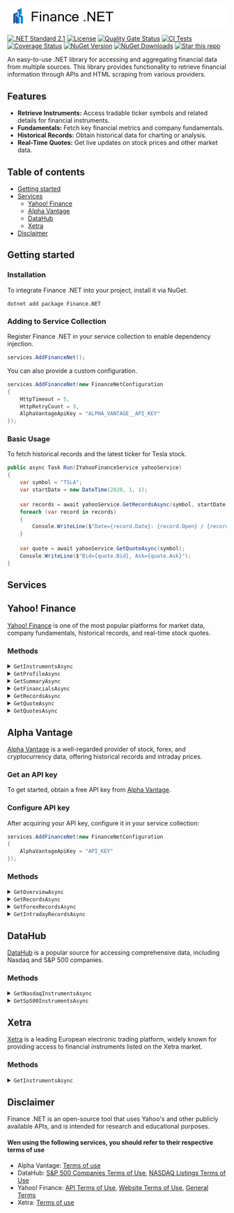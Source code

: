 ![Banner](./src/banner.png)

[![.NET Standard 2.1](https://img.shields.io/badge/.NET%20Standard-2.1-blue)](#)
[![License](https://img.shields.io/badge/License-MIT-blue.svg)](./LICENSE)
[![Quality Gate Status](https://sonarcloud.io/api/project_badges/measure?project=thorstenalpers_Finance.NET&metric=alert_status)](https://sonarcloud.io/project/issues?issueStatuses=OPEN%2CCONFIRMED&id=thorstenalpers_Finance.NET)
[![CI Tests](https://github.com/thorstenalpers/Finance.NET/actions/workflows/ci.yml/badge.svg)](https://github.com/thorstenalpers/Finance.NET/actions/workflows/ci.yml)
[![Coverage Status](https://coveralls.io/repos/github/thorstenalpers/Finance.NET/badge.svg?branch=develop)](https://coveralls.io/github/thorstenalpers/Finance.NET?branch=develop)
[![NuGet Version](https://img.shields.io/nuget/v/Finance.NET.svg)](https://www.nuget.org/packages/Finance.NET)
[![NuGet Downloads](https://img.shields.io/nuget/dt/Finance.NET.svg)](https://www.nuget.org/packages/Finance.NET)
[![Star this repo](https://img.shields.io/github/stars/thorstenalpers/Finance.NET.svg?style=social&label=Star&maxAge=60)](https://github.com/thorstenalpers/Finance.NET)

An easy-to-use .NET library for accessing and aggregating financial data from multiple sources. This library provides functionality to retrieve financial information through APIs and HTML scraping from various providers.

## Features

* **Retrieve Instruments:** Access tradable ticker symbols and related details for financial instruments.
* **Fundamentals:** Fetch key financial metrics and company fundamentals.
* **Historical Records:** Obtain historical data for charting or analysis.
* **Real-Time Quotes:** Get live updates on stock prices and other market data.

## Table of contents

* [Getting started](#getting-started)
* [Services](#services)
  * [Yahoo! Finance](#yahoo-finance)
  * [Alpha Vantage](#alpha-vantage)
  * [DataHub](#datahub)
  * [Xetra](#xetra)
* [Disclaimer](#disclaimer)

## Getting started

### Installation

To integrate Finance .NET into your project, install it via NuGet.

```shell
dotnet add package Finance.NET
```

### Adding to Service Collection

Register Finance .NET in your service collection to enable dependency injection.

```csharp
services.AddFinanceNet();
```

You can also provide a custom configuration.

```csharp
services.AddFinanceNet(new FinanceNetConfiguration
{
    HttpTimeout = 5,
    HttpRetryCount = 3,                                
    AlphaVantageApiKey = "ALPHA_VANTAGE__API_KEY"
});
```

### Basic Usage

To fetch historical records and the latest ticker for Tesla stock.

```csharp
public async Task Run(IYahooFinanceService yahooService)
{
    var symbol = "TSLA";
    var startDate = new DateTime(2020, 1, 1);

    var records = await yahooService.GetRecordsAsync(symbol, startDate);
    foreach (var record in records)
    {
        Console.WriteLine($"Date={record.Date}: {record.Open} / {record.Close}");
    }

    var quote = await yahooService.GetQuoteAsync(symbol);
    Console.WriteLine($"Bid={quote.Bid}, Ask={quote.Ask}");
}
```

## Services

## Yahoo! Finance

[Yahoo! Finance](https://finance.yahoo.com/) is one of the most popular platforms for market data, company fundamentals, historical records, and real-time stock quotes.

### Methods

<details><summary><code>GetInstrumentsAsync</code></summary>

#### Description

Retrieves a collection of financial instruments.

#### Parameters

* `EAssetType? filterByType`: An optional filter to specify the type of asset. If not provided, all asset types will be included. Possible values:
  * `Stock`: Most active stocks.
  * `ETF`: Most active exchange-traded funds (ETFs)
  * `Forex`: Available currencies (foreign exchange).
  * `Crypto`: Available cryptocurrencies.
  * `Index`: Available world indices.
* `CancellationToken token`: (Optional) Cancellation token to cancel the operation if needed.

#### Returns

A task that resolves to an `IEnumerable<Instrument>` containing the following properties for each item:

| Property           | Type              | Description                            | Example         |
|--------------------|-------------------|----------------------------------------|-----------------|
| `Symbol`           | `string?`         | The ticker symbol of the instrument.   | AAPL            |
| `InstrumentType`   | `EAssetType?`     | The type of the financial instrument.  | Stock           |

#### Example

```csharp
public async Task Run(IYahooFinanceService yahooService)
{
    // Retrieve all instruments
    var instruments = await yahooService.GetInstrumentsAsync();

    // Retrieve only stock instruments
    var stockInstruments = await yahooService.GetInstrumentsAsync(EAssetType.Stock);

    foreach (var instrument in stockInstruments)
    {
        Console.WriteLine($"Symbol: {instrument.Symbol}, Type: {instrument.InstrumentType}");
    }
}
```

</details>

<details><summary><code>GetProfileAsync</code></summary>

#### Description

Retrieves the profile of a specific entity based on its symbol.

#### Parameters

* `string symbol`: The symbol of the quote (e.g., `"AAPL"` for Apple).
* `CancellationToken token`: (Optional) Cancellation token to cancel the operation if needed.

#### Returns

A task that resolves to a `Profile` containing the following properties:

| Property        | Type        | Description                                    | Example                     |
|-----------------|-------------|------------------------------------------------|-----------------------------|
| `Adress`        | `string?`   | The address.                     | One Apple Park Way, Cupertino, CA 95014 |
| `Phone`         | `string?`   | The phone number.                | +1-800-MY-APPLE             |
| `Website`       | `string?`   | The website URL.                 | <https://www.apple.com>       |
| `Sector`        | `string?`   | The sector in which the entity operates.       | Technology                  |
| `Industry`      | `string?`   | The industry the entity belongs to.            | Consumer Electronics        |
| `CntEmployees`  | `long?`     | The number of employees.                       | 164000                      |
| `Description`   | `string?`   | A brief description.             | Apple designs and ... |

#### Example

```csharp
public async Task Run(IYahooFinanceService yahooService)
{
    var profile = await yahooService.GetProfileAsync("AAPL");

    Console.WriteLine($"Address: {profile.Adress}");
    Console.WriteLine($"Sector: {profile.Sector}");
    Console.WriteLine($"Industry: {profile.Industry}");
    Console.WriteLine($"Description: {profile.Description}");
}
```

</details>

<details><summary><code>GetSummaryAsync</code></summary>

#### Description

Retrieves the summary of a specific asset based on its symbol.

#### Parameters

* `string symbol`: The symbol of the quote (e.g., `"AAPL"` for Apple).
* `CancellationToken token`: (Optional) Cancellation token to cancel the operation if needed.

#### Returns

A task that resolves to a `Summary` containing the following properties:

| Property                | Type          | Description                                                   | Example                 |
|-------------------------|---------------|---------------------------------------------------------------|-------------------------|
| `Name`                  | `string?`     | Name of the asset.                                            | Apple Inc.              |
| `MarketTimeNotice`      | `string?`     | Notice of market status.                                      | Market Closed           |
| `PreviousClose`         | `decimal?`    | Previous closing price.                                       | 180.14                  |
| `Open`                  | `decimal?`    | Opening price of the stock.                                   | 182.20                  |
| `Bid`                   | `decimal?`    | Current bid price.                                            | 180.00                  |
| `Ask`                   | `decimal?`    | Current ask price.                                            | 181.00                  |
| `DaysRange_Min`         | `decimal?`    | Minimum price today.                                          | 179.50                  |
| `DaysRange_Max`         | `decimal?`    | Maximum price today.                                          | 183.00                  |
| `WeekRange52_Min`       | `decimal?`    | Minimum price in 52 weeks.                                    | 130.20                  |
| `WeekRange52_Max`       | `decimal?`    | Maximum price in 52 weeks.                                    | 190.50                  |
| `Volume`                | `decimal?`    | Total volume traded today.                                    | 25,000,000              |
| `AvgVolume`             | `decimal?`    | Average daily volume.                                         | 30,000,000              |
| `MarketCap_Intraday`    | `decimal?`    | Market cap in the current session.                            | 2.85T                   |
| `Beta_5Y_Monthly`       | `decimal?`    | 5-year beta (monthly data).                                   | 1.20                    |
| `PE_Ratio_TTM`          | `decimal?`    | Price-to-earnings ratio (TTM).                                | 28.90                   |
| `EPS_TTM`               | `decimal?`    | Earnings per share (TTM).                                     | 6.22                    |
| `EarningsDate`          | `DateTime?`   | Date of the next earnings report.                             | 2025-02-15              |
| `Forward_Dividend`      | `decimal?`    | Expected forward dividend.                                    | 0.88                    |
| `Forward_Yield`         | `decimal?`    | Forward dividend yield.                                       | 0.49%                   |
| `Ex_DividendDate`       | `DateTime?`   | Ex-dividend date.                                             | 2025-01-10              |
| `OneYearTargetEst`      | `decimal?`    | One-year target price estimate.

#### Example

```csharp
public async Task Run(IYahooFinanceService yahooService)
{
    // Retrieve the summary for Apple Inc.
    var summary = await yahooService.GetSummaryAsync("AAPL");

    Console.WriteLine($"Name: {summary.Name}");
    Console.WriteLine($"Previous Close: {summary.PreviousClose}");
    Console.WriteLine($"Open: {summary.Open}");
    Console.WriteLine($"Bid: {summary.Bid}");
    Console.WriteLine($"Ask: {summary.Ask}");
    Console.WriteLine($"Average Volume: {summary.AvgVolume}");
    Console.WriteLine($"EPS (TTM): {summary.EPS_TTM}");
}
```

</details>

<details><summary><code>GetFinancialsAsync</code></summary>

#### Description

Retrieves the financial reports for a specified asset identified by its symbol.

#### Parameters

* `string symbol`: The symbol of the quote (e.g., `"AAPL"` for Apple).
* `CancellationToken token`: (Optional) Cancellation token to cancel the operation if needed.

#### Returns

A task that resolves to a `Dictionary<string, FinancialReport>` where the key is the label (e.g., "Annual Report 2024") and the value is a `FinancialReport` containing the following properties:

| Property                                         | Type          | Description                                                                                 | Example                  |
|--------------------------------------------------|---------------|---------------------------------------------------------------------------------------------|--------------------------|
| `TickerSymbol`                                   | `string?`     | The company's stock symbol.                                                                | AAPL                     |
| `TotalRevenue`                                   | `decimal?`    | Total revenue generated.                                                                   | 394,328,000,000          |
| `CostOfRevenue`                                  | `decimal?`    | Direct costs of goods/services sold.                                                       | 213,459,000,000          |
| `GrossProfit`                                    | `decimal?`    | Gross profit (Revenue - Cost of Revenue).                                                  | 180,869,000,000          |
| `OperatingExpense`                               | `decimal?`    | Operating expenses incurred.                                                               | 34,152,000,000           |
| `OperatingIncome`                                | `decimal?`    | Operating income (Gross Profit - Operating Expenses).                                      | 146,717,000,000          |
| `NetNonOperatingInterestIncomeExpense`           | `decimal?`    | Net non-operating interest income/expense.                                                 | 2,500,000,000            |
| `OtherIncomeExpense`                             | `decimal?`    | Other non-core income/expenses.                                                            | -1,200,000,000           |
| `PretaxIncome`                                   | `decimal?`    | Pretax income before taxes.                                                                | 148,017,000,000          |
| `TaxProvision`                                   | `decimal?`    | Income taxes provisioned.                                                                  | 25,000,000,000           |
| `NetIncomeCommonStockholders`                    | `decimal?`    | Net income for common stockholders.                                                       | 123,017,000,000          |
| `DilutedNIAvailableToComStockholders`            | `decimal?`    | Diluted net income for common stockholders.                                               | 120,517,000,000          |
| `BasicEPS`                                       | `decimal?`    | Basic earnings per share.                                                                  | 6.25                     |
| `DilutedEPS`                                     | `decimal?`    | Diluted earnings per share.                                                                | 6.15                     |
| `BasicAverageShares`                             | `decimal?`    | Basic average shares for EPS.                                                             | 19,700,000,000           |
| `DilutedAverageShares`                           | `decimal?`    | Diluted average shares for EPS.                                                           | 19,600,000,000           |
| `TotalOperatingIncomeAsReported`                 | `decimal?`    | Reported total operating income.                                                          | 146,700,000,000          |
| `TotalExpenses`                                  | `decimal?`    | Total expenses incurred.                                                                   | 247,611,000,000          |
| `NetIncomeFromContinuingAndDiscontinuedOperation`| `decimal?`    | Net income from all operations.                                                           | 123,017,000,000          |
| `NormalizedIncome`                               | `decimal?`    | Normalized income adjusted for irregularities.                                             | 125,500,000,000          |
| `InterestIncome`                                 | `decimal?`    | Interest income earned.                                                                   | 5,000,000,000            |
| `InterestExpense`                                | `decimal?`    | Interest expense incurred.                                                                | 2,500,000,000            |
| `NetInterestIncome`                              | `decimal?`    | Net interest income (Income - Expense).                                                  | 2,500,000,000            |
| `EBIT`                                           | `decimal?`    | Earnings Before Interest and Taxes.                                                       | 148,217,000,000          |
| `EBITDA`                                         | `decimal?`    | Earnings Before Interest, Taxes, Depreciation, and Amortization.                          | 151,217,000,000          |
| `ReconciledCostOfRevenue`                        | `decimal?`    | Adjusted cost of revenue.                                                                 | 212,000,000,000          |
| `ReconciledDepreciation`                         | `decimal?`    | Adjusted depreciation expense.                                                            | 3,000,000,000            |
| `NetIncomeFromContinuingOperationNetMinorityInterest` | `decimal?`| Net income from continuing operations.                                                   | 121,017,000,000          |
| `TotalUnusualItemsExcludingGoodwill`             | `decimal?`    | Total unusual items, excluding goodwill.                                                  | -2,000,000,000           |
| `TotalUnusualItems`                              | `decimal?`    | Total unusual items, including goodwill.                                                  | -2,000,000,000           |
| `NormalizedEBITDA`                               | `decimal?`    | Adjusted EBITDA for unusual items.                                                       | 153,217,000,000          |
| `TaxRateForCalcs`                                | `decimal?`    | Tax rate used in calculations.                                                           | 16.9%                    |
| `TaxEffectOfUnusualItems`                        | `decimal?`    | Tax effect of unusual items.                                                             | -500,000,000             |

#### Example

```csharp
public async Task Run(IYahooFinanceService yahooService)
{
    // Retrieve financial reports for Apple Inc.
    var financialReports = await yahooService.GetFinancialsAsync("AAPL");

    foreach (var label in financialReports.Keys)
    {
        var report = financialReports[label];
        Console.WriteLine($"Label: {label}");
        Console.WriteLine($"Ticker Symbol: {report.TickerSymbol}");
        Console.WriteLine($"Total Revenue: {report.TotalRevenue}");
        Console.WriteLine($"Cost of Revenue: {report.CostOfRevenue}");
        Console.WriteLine($"Gross Profit: {report.GrossProfit}");
        Console.WriteLine($"Operating Income: {report.OperatingIncome}");
        Console.WriteLine($"Net Income: {report.NetIncomeCommonStockholders}");
        Console.WriteLine();
    }
}
```

</details>

<details><summary><code>GetRecordsAsync</code></summary>

#### Description

Retrieves historical stock market data records for a specified asset identified by its symbol. Users can specify an optional date range.

#### Parameters

* `string symbol`: The symbol of the quote (e.g., `"AAPL"` for Apple).
* `DateTime? startDate`: (Optional) Start date for retrieving historical records. Defaults to 7 days before the current date if not provided.
* `DateTime? endDate`: (Optional) End date for retrieving historical records. Defaults to the current date if not provided.
* `CancellationToken token`: (Optional) Cancellation token to cancel the operation if needed.

#### Returns

A task that resolves to an `IEnumerable<Record>`, where each `Record` represents a historical data point with the following properties:

| Property          | Type        | Description                                                                                 | Example           |
|-------------------|-------------|---------------------------------------------------------------------------------------------|-------------------|
| `Date`            | `DateTime`  | The date of the record.                                                                     | 2025-01-01        |
| `Open`            | `decimal?`  | The opening price.                                                                          | 150.25            |
| `High`            | `decimal?`  | The highest price during the trading session.                                               | 155.00            |
| `Low`             | `decimal?`  | The lowest price during the trading session.                                                | 148.50            |
| `Close`           | `decimal?`  | The closing price at the end of the trading session.                                        | 152.75            |
| `AdjustedClose`   | `decimal?`  | The adjusted closing price, accounting for stock splits and dividends.                      | 153.00            |
| `Volume`          | `long?`     | The trading volume (number of shares traded).                                               | 10,000,000        |

#### Example

```csharp
public async Task Run(IYahooFinanceService yahooService)
{
    // Retrieve historical records for Apple Inc. for the last 30 days
    var startDate = DateTime.UtcNow.AddDays(-30);
    var endDate = DateTime.UtcNow;

    var records = await yahooService.GetRecordsAsync("AAPL", startDate, endDate);

    foreach (var record in records)
    {
        Console.WriteLine($"Date: {record.Date:yyyy-MM-dd}");
        Console.WriteLine($"Open: {record.Open:C}");
        Console.WriteLine($"Close: {record.Close:C}");
        Console.WriteLine();
    }
}
```

</details>

<details><summary><code>GetQuoteAsync</code></summary>

#### Description

Retrieves detailed information about a specific financial quote, identified by its symbol. This API is useful for accessing comprehensive data about a stock, ETF, or other traded financial instruments.

#### Parameters

* `string symbol`: The symbol of the quote (e.g., `"AAPL"` for Apple).
* `CancellationToken token`: (Optional) A cancellation token that can be used to cancel the operation if needed.

#### Returns

A task that resolves to a `Quote` object. The `Quote` record contains detailed information about the requested financial instrument, as described in the table below.

| Property                          | Type         | Description                                                             | Example           |
|------------------------------------|--------------|-------------------------------------------------------------------------|-------------------|
| `Language`                         | `string?`    | The language of the quote.                                               | "en"              |
| `Region`                           | `string?`    | The region of the quote.                                                 | "US"              |
| `QuoteType`                        | `string?`    | The type of the quote.                                                   | "equity"          |
| `TypeDisp`                         | `string?`    | The display type of the quote.                                           | "STOCK"           |
| `QuoteSourceName`                  | `string?`    | The source of the quote.                                                 | "Yahoo Finance"   |
| `CustomPriceAlertConfidence`       | `string?`    | The confidence level of a custom price alert.                            | "HIGH"            |
| `Currency`                         | `string?`    | The currency in which the stock is traded.                               | "USD"             |
| `Exchange`                         | `string?`    | The exchange on which the stock is listed.                               | "NASDAQ"          |
| `ShortName`                        | `string?`    | The short name of the symbol.                                            | "AAPL"            |
| `LongName`                         | `string?`    | The full name of the symbol.                                             | "Apple Inc."      |
| `ExchangeTimezoneName`             | `string?`    | The time zone of the exchange.                                           | "America/New_York"|
| `ExchangeTimezoneShortName`        | `string?`    | The abbreviated time zone of the exchange.                               | "EST"             |
| `GmtOffSetMilliseconds`            | `long?`      | The GMT offset in milliseconds.             | -18000000         |
| `Market`                           | `string?`    | The market the instrument is listed on.                                  | "Equity"          |
| `EsgPopulated`                     | `bool?`      | Indicates if ESG.  | `true`            |
| `RegularMarketChangePercent`       | `double?`    | The percentage change in the regular market price.                       | 2.35              |
| `RegularMarketPrice`               | `double?`    | The regular market price of the stock.                                   | 145.67            |
| `MarketState`                      | `string?`    | The market state (e.g., open or closed).                                 | "OPEN"            |
| `FullExchangeName`                 | `string?`    | The full name of the exchange.                                           | "NASDAQ Stock Market"|
| `FinancialCurrency`                | `string?`    | The financial currency used for the quote.                               | "USD"             |
| `RegularMarketOpen`                | `double?`    | The opening price of the regular market.                                 | 143.50            |
| `AverageDailyVolume3Month`         | `long?`      | The average volume over the last 3 months.                               | 1500000           |
| `AverageDailyVolume10Day`          | `long?`      | The average volume over the last 10 days.                                | 2000000           |
| `FiftyTwoWeekLowChange`            | `double?`    | The change in the 52-week low price.                                    | 10.00             |
| `FiftyTwoWeekLowChangePercent`     | `double?`    | The percentage change in the 52-week low price.                         | 7.5               |
| `FiftyTwoWeekRange`                | `string?`    | The 52-week price range.                                                 | "120.00 - 160.00" |
| `FiftyTwoWeekHighChange`           | `double?`    | The change in the 52-week high price.                                   | -5.00             |
| `FiftyTwoWeekHighChangePercent`    | `double?`    | The percentage change in the 52-week high price.                        | -3.12             |
| `FiftyTwoWeekLow`                  | `double?`    | The price at its 52-week low.                                           | 120.00            |
| `FiftyTwoWeekHigh`                 | `double?`    | The price at its 52-week high.                                          | 160.00            |
| `FiftyTwoWeekChangePercent`        | `double?`    | The percentage change in the 52-week price.                             | 5.0               |
| `EarningsDate`                     | `DateTime?`  | The earnings date.                                                       | 2025-02-01        |
| `DividendRate`                     | `double?`    | The current dividend rate.                                               | 0.22              |
| `DividendDate`                     | `DateTime?`  | The date of the next dividend payment.                                   | 2025-04-15        |
| `TrailingAnnualDividendYield`      | `double?`    | The trailing annual dividend yield.                                      | 1.5               |
| `MarketCap`                        | `long?`      | The market capitalization of the company.                                | 2450000000000     |
| `ForwardPe`                        | `double?`    | The forward PE ratio.                                                    | 28.9              |
| `PriceToBook`                      | `double?`    | The price-to-book ratio.                                                 | 12.5              |
| `AverageAnalystRating`             | `string?`    | The average analyst rating.                                              | "Buy"             |
| `Tradeable`                        | `bool?`      | Indicates whether the instrument is tradeable.                           | `true`            |
| `HasPrePostMarketData`             | `bool?`      | Has the quote pre/post-market data.                    | `true`            |
| `FirstTradeDate`                   | `DateTime?`  | The date of the first trade.                                             | 1980-12-12        |
| `DisplayName`                      | `string?`    | The display name of the stock.                                           | "Apple Inc."      |
| `Symbol`                           | `string?`    | The symbol (ticker) of the stock.                                        | "AAPL"            |

#### Example

```csharp
public async Task DisplayQuote(IYahooFinanceService yahooService)
{
    // Retrieve a quote for Apple Inc.
    var quote = await yahooService.GetQuoteAsync("AAPL");

    Console.WriteLine($"Symbol: {quote.Symbol}");
    Console.WriteLine($"Name: {quote.ShortName}");
    Console.WriteLine($"Market Price: {quote.RegularMarketPrice:C}");
    Console.WriteLine($"52-Week High: {quote.FiftyTwoWeekHigh:C}");
    Console.WriteLine($"52-Week Low: {quote.FiftyTwoWeekLow:C}");
    Console.WriteLine($"Market Cap: {quote.MarketCap:N0}");
    Console.WriteLine($"Currency: {quote.Currency}");
}
```

</details>

<details><summary><code>GetQuotesAsync</code></summary>

#### Description

Retrieves quote data for multiple financial instruments identified by their symbols. The data includes detailed information about each instrument, such as pricing, market performance, and other financial metrics.

#### Parameters

* `List<string> symbols`: A list of symbols for which to retrieve data (e.g., `["AAPL", "MSFT", "GOOGL"]`).
* `CancellationToken token`: (Optional) Cancellation token to cancel the operation if needed.

#### Returns

A task that resolves to an `IEnumerable<Quote>`, where each `Quote` provides comprehensive data about a specific instrument.

| Property                          | Type         | Description                                                             | Example           |
|------------------------------------|--------------|-------------------------------------------------------------------------|-------------------|
| `Language`                         | `string?`    | The language of the quote.                                               | "en"              |
| `Region`                           | `string?`    | The region of the quote.                                                 | "US"              |
| `QuoteType`                        | `string?`    | The type of the quote.                                                   | "equity"          |
| `TypeDisp`                         | `string?`    | The display type of the quote.                                           | "STOCK"           |
| `QuoteSourceName`                  | `string?`    | The source of the quote.                                                 | "Yahoo Finance"   |
| `CustomPriceAlertConfidence`       | `string?`    | The confidence level of a custom price alert.                            | "HIGH"            |
| `Currency`                         | `string?`    | The currency in which the stock is traded.                               | "USD"             |
| `Exchange`                         | `string?`    | The exchange on which the stock is listed.                               | "NASDAQ"          |
| `ShortName`                        | `string?`    | The short name of the symbol.                                            | "AAPL"            |
| `LongName`                         | `string?`    | The full name of the symbol.                                             | "Apple Inc."      |
| `ExchangeTimezoneName`             | `string?`    | The time zone of the exchange.                                           | "America/New_York"|
| `ExchangeTimezoneShortName`        | `string?`    | The abbreviated time zone of the exchange.                               | "EST"             |
| `GmtOffSetMilliseconds`            | `long?`      | The GMT offset in milliseconds.             | -18000000         |
| `Market`                           | `string?`    | The market the instrument is listed on.                                  | "Equity"          |
| `EsgPopulated`                     | `bool?`      | Indicates if ESG.  | `true`            |
| `RegularMarketChangePercent`       | `double?`    | The percentage change in the regular market price.                       | 2.35              |
| `RegularMarketPrice`               | `double?`    | The regular market price of the stock.                                   | 145.67            |
| `MarketState`                      | `string?`    | The market state (e.g., open or closed).                                 | "OPEN"            |
| `FullExchangeName`                 | `string?`    | The full name of the exchange.                                           | "NASDAQ Stock Market"|
| `FinancialCurrency`                | `string?`    | The financial currency used for the quote.                               | "USD"             |
| `RegularMarketOpen`                | `double?`    | The opening price of the regular market.                                 | 143.50            |
| `AverageDailyVolume3Month`         | `long?`      | The average volume over the last 3 months.                               | 1500000           |
| `AverageDailyVolume10Day`          | `long?`      | The average volume over the last 10 days.                                | 2000000           |
| `FiftyTwoWeekLowChange`            | `double?`    | The change in the 52-week low price.                                    | 10.00             |
| `FiftyTwoWeekLowChangePercent`     | `double?`    | The percentage change in the 52-week low price.                         | 7.5               |
| `FiftyTwoWeekRange`                | `string?`    | The 52-week price range.                                                 | "120.00 - 160.00" |
| `FiftyTwoWeekHighChange`           | `double?`    | The change in the 52-week high price.                                   | -5.00             |
| `FiftyTwoWeekHighChangePercent`    | `double?`    | The percentage change in the 52-week high price.                        | -3.12             |
| `FiftyTwoWeekLow`                  | `double?`    | The price at its 52-week low.                                           | 120.00            |
| `FiftyTwoWeekHigh`                 | `double?`    | The price at its 52-week high.                                          | 160.00            |
| `FiftyTwoWeekChangePercent`        | `double?`    | The percentage change in the 52-week price.                             | 5.0               |
| `EarningsDate`                     | `DateTime?`  | The earnings date.                                                       | 2025-02-01        |
| `DividendRate`                     | `double?`    | The current dividend rate.                                               | 0.22              |
| `DividendDate`                     | `DateTime?`  | The date of the next dividend payment.                                   | 2025-04-15        |
| `TrailingAnnualDividendYield`      | `double?`    | The trailing annual dividend yield.                                      | 1.5               |
| `MarketCap`                        | `long?`      | The market capitalization of the company.                                | 2450000000000     |
| `ForwardPe`                        | `double?`    | The forward PE ratio.                                                    | 28.9              |
| `PriceToBook`                      | `double?`    | The price-to-book ratio.                                                 | 12.5              |
| `AverageAnalystRating`             | `string?`    | The average analyst rating.                                              | "Buy"             |
| `Tradeable`                        | `bool?`      | Indicates whether the instrument is tradeable.                           | `true`            |
| `HasPrePostMarketData`             | `bool?`      | Has the quote pre/post-market data.                    | `true`            |
| `FirstTradeDate`                   | `DateTime?`  | The date of the first trade.                                             | 1980-12-12        |
| `DisplayName`                      | `string?`    | The display name of the stock.                                           | "Apple Inc."      |
| `Symbol`                           | `string?`    | The symbol (ticker) of the stock.                                        | "AAPL"            |

#### Example

```csharp
public async Task Run(IYahooFinanceService yahooService)
{
    // Retrieve quotes for Apple, Microsoft, and Google
    var symbols = new List<string> { "AAPL", "MSFT", "GOOGL" };

    var quotes = await yahooService.GetQuotesAsync(symbols);

    foreach (var quote in quotes)
    {
        Console.WriteLine($"Symbol: {quote.Symbol}");
        Console.WriteLine($"Name: {quote.DisplayName}");
        Console.WriteLine($"Price: {quote.RegularMarketPrice:C}");
        Console.WriteLine($"52-Week High: {quote.FiftyTwoWeekHigh:C}");
        Console.WriteLine($"52-Week Low: {quote.FiftyTwoWeekLow:C}");
        Console.WriteLine($"Market Cap: {quote.MarketCap:N0}");
        Console.WriteLine($"Dividend Yield: {quote.DividendYield:P}");
        Console.WriteLine($"Earnings Date: {quote.EarningsDate:yyyy-MM-dd}");
        Console.WriteLine();
    }
}
```

</details>

## Alpha Vantage

[Alpha Vantage](https://www.alphavantage.co) is a well-regarded provider of stock, forex, and cryptocurrency data, offering historical records and intraday prices.

### Get an API key

To get started, obtain a free API key from [Alpha Vantage](https://www.alphavantage.co/support/#api-key).

### Configure API key

After acquiring your API key, configure it in your service collection:

```csharp
services.AddFinanceNet(new FinanceNetConfiguration
{
    AlphaVantageApiKey = "API_KEY"
});
```

### Methods

<details><summary><code>GetOverviewAsync</code></summary>

#### Description

Retrieves an instrument overview for a specified stock symbol.

#### Parameters

* `string symbol`: The symbol of the asset (e.g., `"AAPL"` for Apple).
* `CancellationToken token`: (Optional) A token to cancel the operation if needed.

#### Returns

A task that resolves to an `InstrumentOverview?`. The `InstrumentOverview` contains the following properties that provide key information about the company:

| Property                      | Type       | Description                                                                                | Example                           |
|-------------------------------|------------|--------------------------------------------------------------------------------------------|-----------------------------------|
| `Symbol`                       | `string?`  | The stock symbol.                                                                          | "AAPL"                            |
| `AssetType`                    | `string?`  | The type of asset (e.g., stock, ETF).                                                      | "Equity"                          |
| `Name`                         | `string?`  | The name of the ticker or company.                                                         | "Apple Inc."                      |
| `Description`                  | `string?`  | A brief company description.                                                               | "Designs ... ."   |
| `CIK`                          | `string?`  | The Central Index Key (CIK) of the company.                                                | "0000320193"                      |
| `Exchange`                     | `string?`  | The exchange where the company is listed.                                                  | "NASDAQ"                          |
| `Currency`                     | `string?`  | The currency used for financials.                                                          | "USD"                             |
| `Country`                      | `string?`  | The country where the company is located.                                                  | "United States"                   |
| `Sector`                       | `string?`  | The company's sector (e.g., Technology).                                                   | "Technology"                      |
| `Industry`                     | `string?`  | The industry the company operates in.                                                      | "Consumer Electronics"            |
| `Address`                      | `string?`  | The company's headquarters address.                                                        | "Cupertino, CA"                   |
| `OfficialSite`                 | `string?`  | The official website of the company.                                                       | "<https://www.apple.com>"            |
| `FiscalYearEnd`                | `string?`  | The fiscal year end date.                                                                   | "September 30"                    |
| `LatestQuarter`                | `string?`  | The most recent available quarter.                                                         | "Q3 2024"                         |
| `MarketCapitalization`         | `long?`    | The market capitalization.                                                                  | 2320000000000                     |
| `EBITDA`                       | `string?`  | EBITDA.                           | "11200000000"                     |
| `PERatio`                      | `string?`  | The Price-to-Earnings ratio.                                                                | "27.5"                            |
| `PEGRatio`                     | `string?`  | The Price/Earnings-to-Growth ratio.                                                         | "1.4"                             |
| `BookValue`                    | `string?`  | The company's book value.                                                                  | "10.52"                           |
| `DividendPerShare`             | `string?`  | The dividend per share.                                                                     | "0.82"                            |
| `DividendYield`                | `string?`  | The dividend yield.                                                                         | "1.5%"                             |
| `EPS`                          | `string?`  | Earnings per share.                                                                         | "5.26"                            |
| `RevenuePerShareTTM`           | `string?`  | Revenue per share for the trailing twelve months.                                           | "30.5"                            |
| `ProfitMargin`                 | `string?`  | Profit margin.                                                                              | "25%"                             |
| `OperatingMarginTTM`           | `string?`  | Operating margin for the trailing twelve months.                                            | "22%"                             |
| `ReturnOnAssetsTTM`            | `string?`  | Return on assets for the trailing twelve months.                                           | "14%"                             |
| `ReturnOnEquityTTM`            | `string?`  | Return on equity for the trailing twelve months.                                           | "40%"                             |
| `RevenueTTM`                   | `string?`  | Revenue for the trailing twelve months.                                                     | "386000000000"                    |
| `GrossProfitTTM`               | `string?`  | Gross profit for the trailing twelve months.                                                | "160000000000"                    |
| `DilutedEPSTTM`                | `string?`  | Diluted earnings per share for the trailing twelve months.                                 | "5.10"                            |
| `QuarterlyEarningsGrowthYOY`   | `string?`  | Quarterly earnings growth year-over-year.                                                  | "15%"                             |
| `QuarterlyRevenueGrowthYOY`    | `string?`  | Quarterly revenue growth year-over-year.                                                   | "10%"                             |
| `AnalystTargetPrice`           | `string?`  | Analyst target price for the stock.                                                        | "175.00"                          |
| `AnalystRatingStrongBuy`       | `string?`  | Percentage of analysts recommending a strong buy.                                           | "60%"                             |
| `AnalystRatingBuy`             | `string?`  | Percentage of analysts recommending a buy.                                                 | "30%"                             |
| `AnalystRatingHold`            | `string?`  | Percentage of analysts recommending a hold.                                                | "10%"                             |
| `AnalystRatingSell`            | `string?`  | Percentage of analysts recommending a sell.                                                 | "0%"                              |
| `AnalystRatingStrongSell`      | `string?`  | Percentage of analysts recommending a strong sell.                                          | "0%"                              |
| `TrailingPE`                   | `string?`  | Trailing Price-to-Earnings ratio.                                                           | "28"                              |
| `ForwardPE`                    | `string?`  | Forward Price-to-Earnings ratio.                                                            | "25"                              |
| `PriceToSalesRatioTTM`         | `string?`  | Price-to-Sales ratio for the trailing twelve months.                                        | "6.5"                             |
| `PriceToBookRatio`             | `string?`  | Price-to-Book ratio.                                                                        | "4.3"                             |
| `EVToRevenue`                  | `string?`  | Enterprise value-to-revenue ratio.                                                          | "8.2"                             |
| `EVToEBITDA`                   | `string?`  | Enterprise value-to-EBITDA ratio.                                                           | "14.5"                            |
| `Beta`                         | `string?`  | Beta value, measuring stock volatility.                                                     | "1.2"                             |
| `FiftySecondWeekHigh`          | `string?`  | 52-week high stock price.                                                                   | "179.50"                          |
| `FiftySecondWeekLow`           | `string?`  | 52-week low stock price.                                                                    | "120.10"                          |
| `FiftyDayMovingAverage`        | `string?`  | 50-day moving average.                                                                      | "153.25"                          |
| `TwoHundredDayMovingAverage`   | `string?`  | 200-day moving average.                                                                     | "157.80"                          |
| `SharesOutstanding`            | `string?`  | Number of shares outstanding.                                                               | "5000000000"                      |
| `DividendDate`                 | `string?`  | Next dividend payment date.                                                                  | "2025-02-01"                      |
| `ExDividendDate`               | `string?`  | Ex-dividend date.

#### Example

```csharp
public async Task Run(IAlphaVantageService alphaVantageService)
{
    // Retrieve the overview for Apple Inc.
    var overview = await alphaVantageService.GetOverviewAsync("AAPL");

    if (overview != null)
    {
        Console.WriteLine($"Symbol: {overview.Symbol}");
        Console.WriteLine($"Name: {overview.Name}");
        Console.WriteLine($"Sector: {overview.Sector}");
        Console.WriteLine($"Market Capitalization: {overview.MarketCapitalization}");
        Console.WriteLine($"Dividend Yield: {overview.DividendYield}");
        Console.WriteLine($"P/E Ratio: {overview.PERatio}");
        Console.WriteLine($"Revenue (TTM): {overview.RevenueTTM}");
    }
}
```

</details>

<details><summary><code>GetRecordsAsync</code></summary>

#### Description

Retrieves historical daily stock records for a given symbol within an optional date range.

#### Parameters

* `string symbol`: The stock symbol (e.g., `"AAPL"` for Apple).
* `DateTime? startDate`: (Optional) Start date for the records. Defaults to 7 days ago.
* `DateTime? endDate`: (Optional) End date for the records. Defaults to current date.
* `CancellationToken token`: (Optional) A token to cancel the operation.

#### Returns

A task that resolves to an `IEnumerable<Record>`, with the following properties:

| Property            | Type       | Description                                                                              | Example     |
|---------------------|------------|------------------------------------------------------------------------------------------|-------------|
| `Date`              | `DateTime` | The date of the record.                                                                  | "2024-12-15"|
| `Open`              | `double?`  | The opening price of the asset.                                                          | 150.25      |
| `Low`               | `double?`  | The lowest price of the asset on that date.                                               | 148.75      |
| `High`              | `double?`  | The highest price of the asset on that date.                                             | 153.50      |
| `Close`             | `double?`  | The closing price of the asset.                                                          | 151.00      |
| `AdjustedClose`     | `double?`  | The adjusted closing price, considering stock splits and dividends.                       | 150.80      |
| `Volume`            | `long?`    | The trading volume of the asset on that date.                                            | 1000000     |
| `SplitCoefficient`  | `double?`  | The stock split coefficient, if any, for the given date.                                  | 1.0         |

#### Example

```csharp
public async Task Run(IAlphaVantageService alphaVantageService)
{
    // Retrieve historical records for Apple Inc. (AAPL)
    var records = await alphaVantageService.GetRecordsAsync("AAPL", DateTime.Now.AddDays(-7), DateTime.Now);

    foreach (var record in records)
    {
        Console.WriteLine($"Date: {record.Date.ToShortDateString()}");
        Console.WriteLine($"Open: {record.Open}");
        Console.WriteLine($"High: {record.High}");
        Console.WriteLine($"Low: {record.Low}");
        Console.WriteLine($"Close: {record.Close}");
        Console.WriteLine($"Adjusted Close: {record.AdjustedClose}");
        Console.WriteLine($"Volume: {record.Volume}");
        Console.WriteLine($"Split Coefficient: {record.SplitCoefficient}");
        Console.WriteLine();
    }
}
```

</details>

<details><summary><code>GetForexRecordsAsync</code></summary>

#### Description

Retrieves historical daily forex (foreign exchange) records for a given currency pair within a specified date range.

#### Parameters

* `string currency1`: The source currency (e.g., `"USD"`).
* `string currency2`: The target currency (e.g., `"EUR"`).
* `DateTime startDate`: The start date for the records.
* `DateTime? endDate`: (Optional) The end date for the records. Defaults to the current date.
* `CancellationToken token`: (Optional) A token to cancel the operation.

#### Returns

A task that resolves to an `IEnumerable<ForexRecord>`, with the following properties:

| Property            | Type       | Description                                                                              | Example     |
|---------------------|------------|------------------------------------------------------------------------------------------|-------------|
| `Date`              | `DateTime?` | The date of the forex record.                                                            | "2024-12-15"|
| `Open`              | `double?`  | The opening price of the currency pair for that date.                                     | 1.1215      |
| `High`              | `double?`  | The highest price of the currency pair for that date.                                    | 1.1250      |
| `Low`               | `double?`  | The lowest price of the currency pair for that date.                                     | 1.1180      |
| `Close`             | `double?`  | The closing price of the currency pair for that date.                                    | 1.1220      |

#### Example

```csharp
public async Task Run(IAlphaVantageService alphaVantageService)
{
    // Retrieve historical forex records for USD to EUR
    var forexRecords = await alphaVantageService.GetForexRecordsAsync("USD", "EUR", DateTime.Now.AddDays(-7));

    foreach (var record in forexRecords)
    {
        Console.WriteLine($"Date: {record.Date}");
        Console.WriteLine($"Open: {record.Open}");
        Console.WriteLine($"Close: {record.Close}");
    }
}
```

</details>

<details><summary><code>GetIntradayRecordsAsync</code></summary>

#### Description

Retrieves intraday stock records for a given symbol within a specified date range and time interval.

#### Parameters

* `string symbol`: The stock symbol (e.g., `"AAPL"` for Apple).
* `DateTime startDate`: The start date for the records.
* `DateTime? endDate`: (Optional) The end date for the records. Defaults to the current date.
* `EInterval interval`: The time interval between data points. Default is 15 minutes. Possible values:
  * `Interval_1Min`
  * `Interval_5Min`
  * `Interval_15Min`
  * `Interval_30Min`
  * `Interval_60Min`
* `CancellationToken token`: (Optional) A token to cancel the operation.

#### Returns

A task that resolves to an `IEnumerable<IntradayRecord>`, with the following properties:

| Property         | Type       | Description                                                             | Example     |
|------------------|------------|-------------------------------------------------------------------------|-------------|
| `DateTime`       | `DateTime` | The date and time of the record.                                         | "2024-12-15 09:30" |
| `Open`           | `double`   | The opening price of the stock for that interval.                        | 145.32      |
| `High`           | `double`   | The highest price of the stock for that interval.                        | 147.10      |
| `Low`            | `double`   | The lowest price of the stock for that interval.                         | 144.98      |
| `Close`          | `double`   | The closing price of the stock for that interval.                        | 146.30      |
| `Volume`         | `long`     | The trading volume during that interval.                                 | 1234567    |

#### Example

```csharp
public async Task Run(IAlphaVantageService alphaVantageService)
{
    // Retrieve intraday stock records for AAPL with a 15-minute interval
    var intradayRecords = await alphaVantageService.GetIntradayRecordsAsync("AAPL", DateTime.Now.AddDays(-1), DateTime.Now, EInterval.Interval_15Min);

    foreach (var record in intradayRecords)
    {
        Console.WriteLine($"DateTime: {record.DateTime}");
        Console.WriteLine($"Open: {record.Open}");
        Console.WriteLine($"Close: {record.Close}");
    }
}
```

</details>

## DataHub

[DataHub](https://www.datahub.io) is a popular source for accessing comprehensive data, including Nasdaq and S&P 500 companies.

### Methods

<details><summary><code>GetNasdaqInstrumentsAsync</code></summary>

#### Description

Retrieves a collection of more than 4,000 Nasdaq instruments.

#### Parameters

* `CancellationToken token`: (Optional) Cancellation token.

#### Returns

A task that resolves to an `IEnumerable<NasdaqInstrument>` containing the following properties for each item:

| Property | Type       | Description                                       | Example       |
|----------|------------|---------------------------------------------------|---------------|
| `Symbol` | `string?`  | The ticker symbol of the instrument.              | TSLA          |
| `Name`   | `string?`  | The company name associated with the instrument. | Tesla, Inc.   |

#### Example

```csharp
public async Task Run(IDataHubService datahubService)
{
    var instruments = await datahubService.GetNasdaqInstrumentsAsync();
    foreach (var item in instruments)
    {
        Console.WriteLine($"Symbol: {item.Symbol}, Name: {item.Name}");
    }
}
```

</details>

<details><summary><code>GetSp500InstrumentsAsync</code></summary>

#### Description

Retrieves a collection of S&P 500 instruments.

#### Parameters

* `CancellationToken token`: (Optional) Cancellation token.

#### Returns

A task that resolves to an `IEnumerable<Sp500Instrument>` containing the following properties for each item:

| Property             | Type         | Description                         | Example            |
|----------------------|--------------|-------------------------------------|--------------------|
| `Symbol`             | `string?`    | Ticker symbol of the instrument.    | TSLA               |
| `Name`               | `string?`    | Name of the instrument/company.     | Tesla, Inc.        |
| `Sector`             | `string?`    | Sector of the instrument.           | Automobile Manufacturers |
| `Price`              | `double?`    | Current price of the instrument.    | 345.16             |
| `PriceEarnings`      | `double?`    | Price-to-earnings ratio.            | 94.31              |
| `DividendYield`      | `double?`    | Dividend yield.                     | 0.89               |
| `EarningsShare`      | `double?`    | Earnings per share.                 | 3.66               |
| `FiftyTwoWeekLow`    | `double?`    | 52-week low price.                  | 338.8              |
| `FiftyTwoWeekHigh`   | `double?`    | 52-week high price.                 | 361.93             |
| `MarketCap`          | `long?`      | Market capitalization.              | 1107284384000      |
| `EBITDA`             | `long?`      | EBITDA value.                       | 13244000256        |
| `PriceSales`         | `double?`    | Price-to-sales ratio.               | 11.41              |
| `PriceBook`          | `double?`    | Price-to-book ratio.                | 15.82              |

#### Example

```csharp
public async Task Run(IDataHubService datahubService)
{
    var instruments = await datahubService.GetSp500InstrumentsAsync();
    foreach (var item in instruments)
    {
        Console.WriteLine($"Symbol: {item.Symbol}, Name: {item.Name}, Sector: {item.Sector}");
    }
}
```

</details>

## Xetra

[Xetra](https://www.xetra.com/) is a leading European electronic trading platform, widely known for providing access to financial instruments listed on the Xetra market.

### Methods

<details><summary><code>GetInstrumentsAsync</code></summary>

#### Description

Retrieves a collection of more than 3,000 Xetra instruments.

#### Parameters

* `CancellationToken token`: (Optional) Cancellation token.

#### Returns

A task that resolves to an `IEnumerable<Instrument>` containing the following properties for each item:

| Property          | Type       | Description                                         | Example             |
|-------------------|------------|-----------------------------------------------------|---------------------|
| `Symbol`          | `string?`  | Ticker symbol of the financial instrument.          | TL0.DE              |
| `InstrumentStatus`| `string?`  | Current status of the instrument.                   | Active              |
| `InstrumentName`  | `string?`  | Full name of the financial instrument.              | TESLA INC. DL -,001 |
| `ISIN`            | `string?`  | International Securities Identification Number.      | US88160R1014        |
| `WKN`             | `string?`  | German securities identification number.            | 000A1CX3T           |
| `Mnemonic`        | `string?`  | Shorthand or mnemonic code for the instrument.      | TL0                 |
| `InstrumentType`  | `string?`  | Type of financial instrument (e.g., CS, ETF, ETN).  | CS                  |
| `Currency`        | `string?`  | Currency in which the instrument is traded.         | EUR                 |

#### Example

```csharp
public async Task Run(IXetraService xetraService)
{
    var instruments = await xetraService.GetInstrumentsAsync();
    foreach (var item in instruments)
    {
        Console.WriteLine($"Symbol: {item.Symbol}, Name: {item.InstrumentName}");
    }
}
```

</details>

<div style="height: 1px;"></div>

## Disclaimer

Finance .NET is an open-source tool that uses Yahoo's and other publicly available APIs, and is intended for research and educational purposes.

#### Wen using the following services, you should refer to their respective terms of use

* Alpha Vantage: [Terms of use](https://www.alphavantage.co/)
* DataHub: [S&P 500 Companies Terms of Use](https://github.com/datasets/s-and-p-500-companies), [NASDAQ Listings Terms of Use](https://github.com/datasets/nasdaq-listings)
* Yahoo! Finance: [API Terms of Use](https://policies.yahoo.com/us/en/yahoo/terms/product-atos/apiforydn/index.htm), [Website Terms of Use](https://legal.yahoo.com/us/en/yahoo/terms/otos/index.html), [General Terms](https://policies.yahoo.com/us/en/yahoo/terms/index.htm)
* Xetra: [Terms of use](https://www.xetra.com/xetra-de/instrumente/alle-handelbaren-instrumente)
